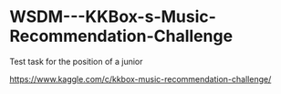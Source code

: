 # WSDM---KKBox-s-Music-Recommendation-Challenge
Test task for the position of a junior

https://www.kaggle.com/c/kkbox-music-recommendation-challenge/


